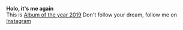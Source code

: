 **Holo, it's me again**  
This is [Album of the year 2019](https://pitchfork.com/reviews/albums/lana-del-rey-norman-fucking-rockwell/)
Don't follow your dream, follow me on [Instagram](https://instagram.com/depressionhoney) 
